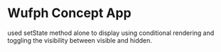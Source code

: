 # Wufph Concept App

used setState method alone to display using conditional rendering and toggling the visibility between visible and hidden.


